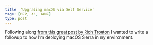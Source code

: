 ```yaml
---
title: ‘Upgrading macOS via Self Service’
tags: [DEP, AD, JAMF]
type: post
---
```


Following along [from this great post by Rich Trouton][2] I wanted to write a followup to how I’m deploying macOS Sierra in my environment.

[2]:	https://derflounder.wordpress.com/2015/11/23/providing-os-x-upgrades-via-caspers-self-service/